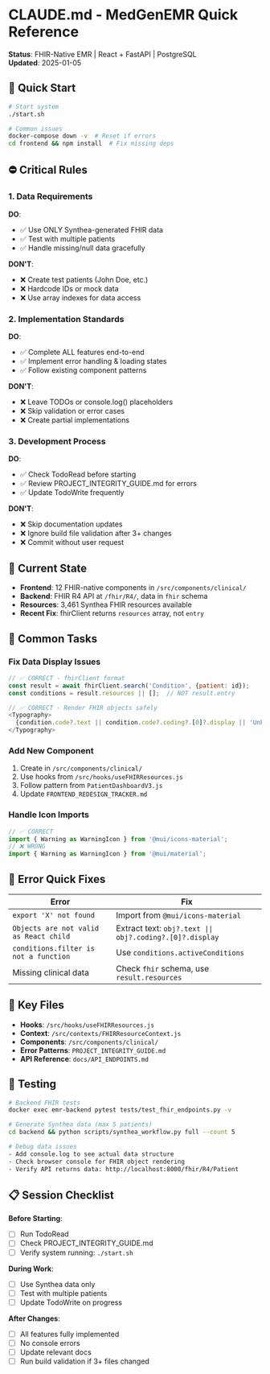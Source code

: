 # CLAUDE.md - MedGenEMR Quick Reference

**Status**: FHIR-Native EMR | React + FastAPI | PostgreSQL  
**Updated**: 2025-01-05  

## 🚀 Quick Start

```bash
# Start system
./start.sh

# Common issues
docker-compose down -v  # Reset if errors
cd frontend && npm install  # Fix missing deps
```

## ⛔ Critical Rules

### 1. Data Requirements
**DO**:
- ✅ Use ONLY Synthea-generated FHIR data
- ✅ Test with multiple patients  
- ✅ Handle missing/null data gracefully

**DON'T**:
- ❌ Create test patients (John Doe, etc.)
- ❌ Hardcode IDs or mock data
- ❌ Use array indexes for data access

### 2. Implementation Standards  
**DO**:
- ✅ Complete ALL features end-to-end
- ✅ Implement error handling & loading states
- ✅ Follow existing component patterns

**DON'T**:
- ❌ Leave TODOs or console.log() placeholders
- ❌ Skip validation or error cases
- ❌ Create partial implementations

### 3. Development Process
**DO**:
- ✅ Check TodoRead before starting
- ✅ Review PROJECT_INTEGRITY_GUIDE.md for errors
- ✅ Update TodoWrite frequently  

**DON'T**:
- ❌ Skip documentation updates
- ❌ Ignore build file validation after 3+ changes
- ❌ Commit without user request

## 📍 Current State

- **Frontend**: 12 FHIR-native components in `/src/components/clinical/`
- **Backend**: FHIR R4 API at `/fhir/R4/`, data in `fhir` schema
- **Resources**: 3,461 Synthea FHIR resources available
- **Recent Fix**: fhirClient returns `resources` array, not `entry`

## 🔧 Common Tasks

### Fix Data Display Issues
```javascript
// ✅ CORRECT - fhirClient format
const result = await fhirClient.search('Condition', {patient: id});
const conditions = result.resources || [];  // NOT result.entry

// ✅ CORRECT - Render FHIR objects safely  
<Typography>
  {condition.code?.text || condition.code?.coding?.[0]?.display || 'Unknown'}
</Typography>
```

### Add New Component
1. Create in `/src/components/clinical/`
2. Use hooks from `/src/hooks/useFHIRResources.js`
3. Follow pattern from `PatientDashboardV3.js`
4. Update `FRONTEND_REDESIGN_TRACKER.md`

### Handle Icon Imports
```javascript
// ✅ CORRECT
import { Warning as WarningIcon } from '@mui/icons-material';
// ❌ WRONG  
import { Warning as WarningIcon } from '@mui/material';
```

## 🐛 Error Quick Fixes

| Error | Fix |
|-------|-----|
| `export 'X' not found` | Import from `@mui/icons-material` |
| `Objects are not valid as React child` | Extract text: `obj?.text \|\| obj?.coding?.[0]?.display` |
| `conditions.filter is not a function` | Use `conditions.activeConditions` |
| Missing clinical data | Check `fhir` schema, use `result.resources` |

## 📁 Key Files

- **Hooks**: `/src/hooks/useFHIRResources.js`
- **Context**: `/src/contexts/FHIRResourceContext.js`
- **Components**: `/src/components/clinical/`
- **Error Patterns**: `PROJECT_INTEGRITY_GUIDE.md`
- **API Reference**: `docs/API_ENDPOINTS.md`

## 🧪 Testing

```bash
# Backend FHIR tests
docker exec emr-backend pytest tests/test_fhir_endpoints.py -v

# Generate Synthea data (max 5 patients)
cd backend && python scripts/synthea_workflow.py full --count 5

# Debug data issues
- Add console.log to see actual data structure
- Check browser console for FHIR object rendering
- Verify API returns data: http://localhost:8000/fhir/R4/Patient
```

## 📋 Session Checklist

**Before Starting**:
- [ ] Run TodoRead
- [ ] Check PROJECT_INTEGRITY_GUIDE.md
- [ ] Verify system running: `./start.sh`

**During Work**:
- [ ] Use Synthea data only
- [ ] Test with multiple patients
- [ ] Update TodoWrite on progress

**After Changes**:
- [ ] All features fully implemented
- [ ] No console errors
- [ ] Update relevant docs
- [ ] Run build validation if 3+ files changed